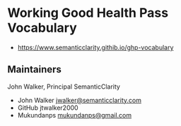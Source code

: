 # Working Good Health Pass Vocabulary

- https://www.semanticclarity.githib.io/ghp-vocabulary

## Maintainers
John Walker, Principal SemanticClarity
- John Walker jwalker@semanticclarity.com
- GitHub jtwalker2000
- Mukundanps mukundanps@gmail.com
